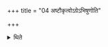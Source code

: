 +++
title = "04 अष्टौकृत्वोऽग्रेऽभिषुणोति"

+++

<details><summary>थिते</summary>

4. In the beginning he presses (Soma) eight times.  
</details>
